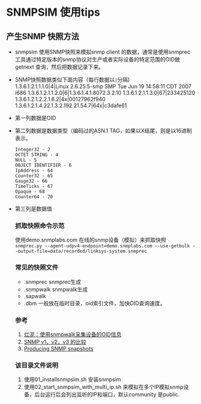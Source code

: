 # SNMPSIM 使用tips

## 产生SNMP 快照方法
  * snmpsim 使用SNMP快照来模拟snmp client 的数据，通常是使用snmprec 工具通过特定版本的snmp协议对生产或者实际设备的特定范围的OID做getnext 查询，然后把数据记录下来。

  * SNMP快照数据类似下面内容（每行数据以`|`分隔)  
        1.3.6.1.2.1.1.1.0|4|Linux 2.6.25.5-smp SMP Tue Jun 19 14:58:11 CDT 2007 i686
        1.3.6.1.2.1.1.2.0|6|1.3.6.1.4.1.8072.3.2.10
        1.3.6.1.2.1.1.3.0|67|233425120
        1.3.6.1.2.1.2.2.1.6.2|4x|00127962f940
        1.3.6.1.2.1.4.22.1.3.2.192.21.54.7|64x|c3dafe61

  * 第一列数据是OID
  * 第二列数据是数据类型（编码过的ASN.1 TAG，如果以X结尾，则是以16进制表示。

        Integer32 - 2
        OCTET STRING - 4
        NULL - 5
        OBJECT IDENTIFIER - 6
        IpAddress - 64
        Counter32 - 65
        Gauge32 - 66
        TimeTicks - 67
        Opaque - 68
        Counter64 - 70

  * 第三列是数据值

    ### 抓取快照命令示范
    使用demo.snmplabs.com 在线的snmp设备（模拟）来抓取快照  
    `snmprec.py --agent-udpv4-endpoint=demo.snmplabs.com --use-getbulk
--output-file=data/recorded/linksys-system.snmprec`

    ### 常见的快照文件
    * .snmprec    snmprec生成
    * .snmpwalk   snmpwalk生成
    * .sapwalk
    * .dbm        一般放在临时目录，oid索引文件，加快OID查询速度。

    ### 参考
    1. [烂泥：使用snmpwalk采集设备的OID信息](http://www.ilanni.com/?p=8408)  
    2. [SNMP v1，v2，v3 的比较](http://blog.163.com/fan_yishan/blog/static/4769221320091029197400/)
    3. [Producing SNMP snapshots](http://snmpsim.sourceforge.net/snapshotting.html)  

    ### 该目录文件说明
    1. 使用01_installsnmpsim.sh 安装snmpsim
    2. 使用02_start_snmpsim_with_multi_ip.sh 来模拟在多个IP模拟snmp设备，后台运行后会列出监听的IP和端口，默认community 是public.
